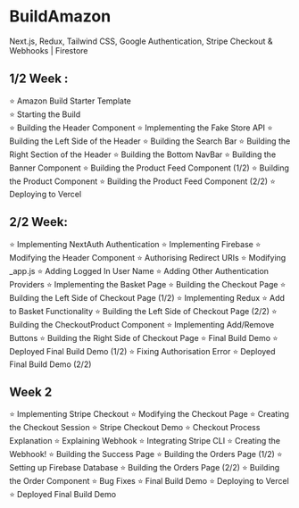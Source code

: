 # BuildAmazon
Next.js, Redux, Tailwind CSS, Google Authentication, Stripe Checkout &amp; Webhooks | Firestore

## 1/2 Week  :
⭐ Amazon Build Starter Template \
⭐ Starting the Build \
⭐ Building the Header Component
⭐ Implementing the Fake Store API
⭐ Building the Left Side of the Header
⭐ Building the Search Bar 
⭐ Building the Right Section of the Header
⭐ Building the Bottom NavBar
⭐ Building the Banner Component
⭐ Building the Product Feed Component (1/2)
⭐ Building the Product Component
⭐ Building the Product Feed Component (2/2)
⭐ Deploying to Vercel

## 2/2 Week:

⭐ Implementing NextAuth Authentication
⭐ Implementing Firebase
⭐ Modifying the Header Component
⭐ Authorising Redirect URIs
⭐ Modifying _app.js
⭐ Adding Logged In User Name
⭐ Adding Other Authentication Providers
⭐ Implementing the Basket Page
⭐ Building the Checkout Page
⭐ Building the Left Side of Checkout Page (1/2)
⭐ Implementing Redux
⭐ Add to Basket Functionality
⭐ Building the Left Side of Checkout Page (2/2)
⭐ Building the CheckoutProduct Component
⭐ Implementing Add/Remove Buttons
⭐ Building the Right Side of Checkout Page
⭐ Final Build Demo
⭐ Deployed Final Build Demo (1/2)
⭐ Fixing Authorisation Error
⭐ Deployed Final Build Demo (2/2)


## Week 2

⭐ Implementing Stripe Checkout
⭐ Modifying the Checkout Page
⭐ Creating the Checkout Session
⭐ Stripe Checkout Demo
⭐ Checkout Process Explanation
⭐ Explaining Webhook
⭐ Integrating Stripe CLI
⭐ Creating the Webhook!
⭐ Building the Success Page
⭐ Building the Orders Page (1/2)
⭐ Setting up Firebase Database
⭐ Building the Orders Page (2/2)
⭐ Building the Order Component
⭐ Bug Fixes
⭐ Final Build Demo
⭐ Deploying to Vercel
⭐ Deployed Final Build Demo
